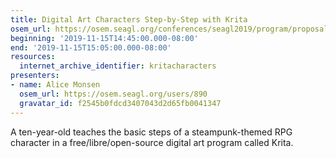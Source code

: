 ```yaml
---
title: Digital Art Characters Step-by-Step with Krita
osem_url: https://osem.seagl.org/conferences/seagl2019/program/proposals/594
beginning: '2019-11-15T14:45:00.000-08:00'
end: '2019-11-15T15:05:00.000-08:00'
resources:
  internet_archive_identifier: kritacharacters
presenters:
- name: Alice Monsen
  osem_url: https://osem.seagl.org/users/890
  gravatar_id: f2545b0fdcd3407043d2d65fb0041347
---
```


A ten-year-old teaches the basic steps of a steampunk-themed RPG character in a free/libre/open-source digital art program called Krita.
